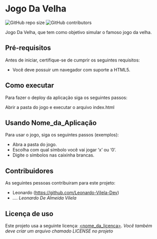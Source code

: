 # Jogo Da Velha

<!--- Exemplos de badges. Acesse https://shields.io para outras opções. Você pode querer incluir informações de dependencias, build, testes, licença, etc. --->
![GitHub repo size](https://img.shields.io/github/repo-size/hsborges/progweb-template)
![GitHub contributors](https://img.shields.io/github/contributors/hsborges/progweb-template)

Jogo Da Velha, que tem como objetivo simular o famoso jogo da velha.


## Pré-requisitos

Antes de iniciar, certifique-se de cumprir os seguintes requisitos:
<!--- Estes são alguns exemplos de requisitos. Adicione, duplique e remove como necessário --->
* Você deve possuir um navegador com suporte a HTML5.

## Como executar

Para fazer o deploy da aplicação siga os seguintes passos:

Abrir a pasta do jogo e executar o arquivo index.html

## Usando Nome_da_Aplicação

Para usar o jogo, siga os seguintes passos (exemplos):

* Abra a pasta do jogo.
* Escolha com qual símbolo você vai jogar ‘x’ ou ‘0’.
* Digite o símbolos nas caixinha brancas.


## Contribuidores

As seguintes pessoas contribuiram para este projeto:

* Leonardo (https://github.com/Leonardo-Vilela-Dev)
* *.... Leonardo De Almeida Vilela*

## Licença de uso

<!--- Se não tiver certeza de qual, verifique este site: https://choosealicense.com/--->
Este projeto usa a seguinte licença: [<nome_da_licenca>](<link>).
*Você também deve criar um arquivo chamado LICENSE no projeto*
